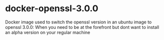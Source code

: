 # docker-openssl-3.0.0
Docker image used to switch the openssl version in an ubuntu image to openssl 3.0.0: When you need to be at the forefront but dont want to install an alpha version on your regular machine

